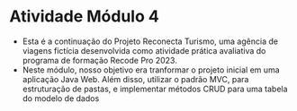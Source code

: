 # Atividade Módulo 4
- Esta é a continuação do Projeto Reconecta Turismo, uma agência de viagens fictícia desenvolvida como atividade prática avaliativa do programa de formação Recode Pro 2023.
- Neste módulo, nosso objetivo era tranformar o projeto inicial em uma aplicação Java Web. Além disso, utilizar o padrão MVC, para estruturação de pastas, e implementar métodos CRUD para uma tabela do modelo de dados 
